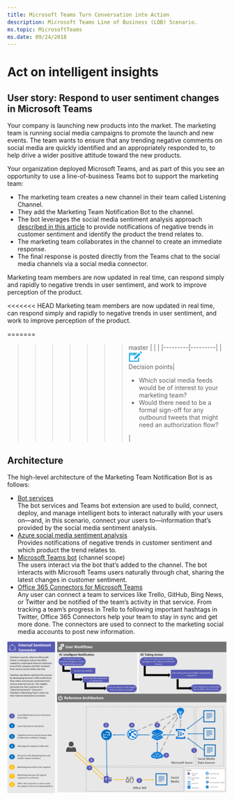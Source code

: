 ```yaml
---
title: Microsoft Teams Turn Conversation into Action
description: Microsoft Teams Line of Business (LOB) Scenario.
ms.topic: MicrosoftTeams
ms.date: 09/24/2018
---
```

# Act on intelligent insights

## User story: Respond to user sentiment changes in Microsoft Teams

Your company is launching new products into the market. The marketing team is running social media campaigns to promote the launch and new events. The team wants to ensure that any trending negative comments on social media are quickly identified and an appropriately responded to, to help drive a wider positive attitude toward the new products.

Your organization deployed Microsoft Teams, and as part of this you see an opportunity to use a line-of-business Teams bot to support the marketing team:

- The marketing team creates a new channel in their team called Listening Channel.
- They add the Marketing Team Notification Bot to the channel.
- The bot leverages the social media sentiment analysis approach [described in this article](https://docs.microsoft.com/azure/azure-databricks/databricks-sentiment-analysis-cognitive-services) to provide notifications of negative trends in customer sentiment and identify the product the trend relates to.
- The marketing team collaborates in the channel to create an immediate response.
- The final response is posted directly from the Teams chat to the social media channels via a social media connector.

Marketing team members are now updated in real time, can respond simply and rapidly to negative trends in user sentiment, and work to improve perception of the product.

<<<<<<< HEAD
Marketing team members are now updated in real time, can respond simply and rapidly to negative trends in user sentiment, and work to improve perception of the product.

=======
>>>>>>> master
|         |         |
|---------|---------|
|<img src="../assets/images/app-scenarios/audio_conferencing_image7.png" /><br>Decision points|<ul><li>Which social media feeds would be of interest to your marketing team?</li><li>Would there need to be a formal sign-off for any outbound tweets that might need an authorization flow?</li></ul>|

## Architecture

The high-level architecture of the Marketing Team Notification Bot is as follows:

- [Bot services](https://azure.microsoft.com/services/bot-service/)<br>The bot services and Teams bot extension are used to build, connect, deploy, and manage intelligent bots to interact naturally with your users on—and, in this scenario, connect your users to—information that’s provided by the social media sentiment analysis.
- [Azure social media sentiment analysis](https://docs.microsoft.com/azure/azure-databricks/databricks-sentiment-analysis-cognitive-services)<br>Provides notifications of negative trends in customer sentiment and which product the trend relates to.
- [Microsoft Teams bot](https://docs.microsoft.com/microsoftteams/platform/concepts/bots/bots-overview) (channel scope)<br>The users interact via the bot that’s added to the channel. The bot interacts with Microsoft Teams users naturally through chat, sharing the latest changes in customer sentiment.
- [Office 365 Connectors for Microsoft Teams](https://docs.microsoft.com/microsoftteams/platform/concepts/connectors/connectors)<br>Any user can connect a team to services like Trello, GitHub, Bing News, or Twitter and be notified of the team’s activity in that service. From tracking a team’s progress in Trello to following important hashtags in Twitter, Office 365 Connectors help your team to stay in sync and get more done. The connectors are used to connect to the marketing social media accounts to post new information.

<img src="../assets/images/app-scenarios/marketing-scenario-architecture.png">

